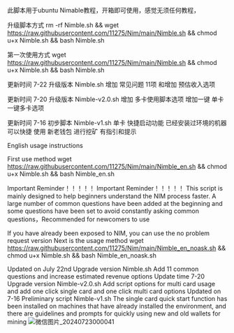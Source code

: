 此脚本用于ubuntu Nimable教程，开箱即可使用，感觉无须任何教程，

升级脚本方式
rm -rf  Nimble.sh && wget https://raw.githubusercontent.com/11275/Nim/main/Nimble.sh && chmod u+x Nimble.sh && bash Nimble.sh 


第一次使用方式 
wget https://raw.githubusercontent.com/11275/Nim/main/Nimble.sh && chmod u+x Nimble.sh && bash Nimble.sh 



更新时间 7-22
升级版本 Nimble.sh
增加 常见问题 11项  和增加  预估收入选项

更新时间 7-20
升级版本 Nimble-v2.0.sh
增加 多卡使用脚本选项  增加一键 单卡 一键多卡选项


更新时间 7-16
初步脚本 Nimble-v1.sh
单卡 快捷启动功能 已经安装过环境的机器 可以快捷 使用  新老钱包 进行挖矿  有指引和提示


English usage instructions



First use method
wget https://raw.githubusercontent.com/11275/Nim/main/Nimble_en.sh && chmod u+x Nimble.sh && bash Nimble_en.sh 

Important Reminder！！！！！
Important Reminder！！！！！
This script is mainly designed to help beginners understand the NIM process faster. A large number of common questions have been added at the beginning and some questions have been set to avoid constantly asking common questions，Recommended for newcomers to use

If you have already been exposed to NIM, you can use the no problem request version
Next is the usage method
wget https://raw.githubusercontent.com/11275/Nim/main/Nimble_en_noask.sh && chmod u+x Nimble.sh && bash Nimble_en_noask.sh 


Updated on July 22nd
Upgrade version Nimble.sh
Add 11 common questions and increase estimated revenue options
Update time 7-20
Upgrade version Nimble-v2.0.sh
Add script options for multi card usage and add one click single card and one click multi card options
Updated on 7-16
Preliminary script Nimble-v1.sh
The single card quick start function has been installed on machines that have already installed the environment, and there are guidelines and prompts for quickly using new and old wallets for mining
![微信图片_20240723000041](https://github.com/user-attachments/assets/c75104a6-492d-4b1b-ae7f-8dfdbb3c7801)
